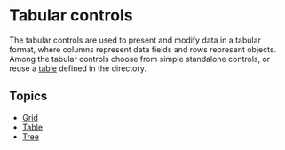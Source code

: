 # Tabular controls

The tabular controls are used to present and modify data in a tabular format, where columns represent data fields and rows represent objects. Among the tabular controls choose from simple standalone controls, or reuse a [table](../../../tables/index.md) defined in the directory.

## Topics
* [Grid](tabular-controls/grid.md)
* [Table](tabular-controls/table.md)
* [Tree](tabular-controls/tree.md)